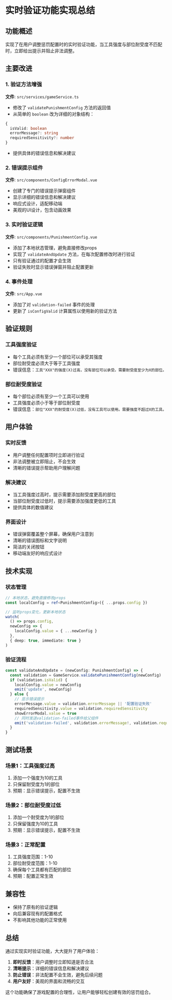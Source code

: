 # 实时验证功能实现总结

## 功能概述

实现了在用户调整惩罚配置时的实时验证功能，当工具强度与部位耐受度不匹配时，立即给出提示并阻止非法调整。

## 主要改进

### 1. 验证方法增强

**文件**: `src/services/gameService.ts`

- 修改了 `validatePunishmentConfig` 方法的返回值
- 从简单的 `boolean` 改为详细的对象结构：

```typescript
{
  isValid: boolean
  errorMessage?: string
  requiredSensitivity?: number
}
```

- 提供具体的错误信息和解决建议

### 2. 错误提示组件

**文件**: `src/components/ConfigErrorModal.vue`

- 创建了专门的错误提示弹窗组件
- 显示详细的错误信息和解决建议
- 响应式设计，适配移动端
- 美观的UI设计，包含动画效果

### 3. 实时验证逻辑

**文件**: `src/components/PunishmentConfig.vue`

- 添加了本地状态管理，避免直接修改props
- 实现了 `validateAndUpdate` 方法，在每次配置修改时进行验证
- 只有验证通过的配置才会生效
- 验证失败时显示错误弹窗并阻止配置更新

### 4. 事件处理

**文件**: `src/App.vue`

- 添加了对 `validation-failed` 事件的处理
- 更新了 `isConfigValid` 计算属性以使用新的验证方法

## 验证规则

### 工具强度验证

- 每个工具必须有至少一个部位可以承受其强度
- 部位耐受度必须大于等于工具强度
- 错误信息：`工具"XXX"的强度(X)过高，没有部位可以承受。需要耐受度至少为X的部位。`

### 部位耐受度验证

- 每个部位必须有至少一个工具可以使用
- 工具强度必须小于等于部位耐受度
- 错误信息：`部位"XXX"的耐受度(X)过低，没有工具可以使用。需要强度不超过X的工具。`

## 用户体验

### 实时反馈

- 用户调整任何配置项时立即进行验证
- 非法调整被立即阻止，不会生效
- 清晰的错误提示帮助用户理解问题

### 解决建议

- 当工具强度过高时，提示需要添加耐受度更高的部位
- 当部位耐受度过低时，提示需要添加强度更低的工具
- 提供具体的数值建议

### 界面设计

- 错误弹窗覆盖整个屏幕，确保用户注意到
- 清晰的错误图标和文字说明
- 简洁的关闭按钮
- 移动端友好的响应式设计

## 技术实现

### 状态管理

```typescript
// 本地状态，避免直接修改props
const localConfig = ref<PunishmentConfig>({ ...props.config })

// 监听props变化，更新本地状态
watch(
  () => props.config,
  newConfig => {
    localConfig.value = { ...newConfig }
  },
  { deep: true, immediate: true }
)
```

### 验证流程

```typescript
const validateAndUpdate = (newConfig: PunishmentConfig) => {
  const validation = GameService.validatePunishmentConfig(newConfig)
  if (validation.isValid) {
    localConfig.value = newConfig
    emit('update', newConfig)
  } else {
    // 显示错误提示
    errorMessage.value = validation.errorMessage || '配置验证失败'
    requiredSensitivity.value = validation.requiredSensitivity
    showErrorModal.value = true
    // 同时发送validation-failed事件给父组件
    emit('validation-failed', validation.errorMessage!, validation.requiredSensitivity)
  }
}
```

## 测试场景

### 场景1：工具强度过高

1. 添加一个强度为10的工具
2. 只保留耐受度为1的部位
3. 预期：显示错误提示，配置不生效

### 场景2：部位耐受度过低

1. 添加一个耐受度为1的部位
2. 只保留强度为10的工具
3. 预期：显示错误提示，配置不生效

### 场景3：正常配置

1. 工具强度范围：1-10
2. 部位耐受度范围：1-10
3. 确保每个工具都有匹配的部位
4. 预期：配置正常生效

## 兼容性

- 保持了原有的验证逻辑
- 向后兼容现有的配置格式
- 不影响其他功能的正常使用

## 总结

通过实现实时验证功能，大大提升了用户体验：

1. **即时反馈**：用户调整时立即知道是否合法
2. **清晰提示**：详细的错误信息和解决建议
3. **防止错误**：非法配置不会生效，避免后续问题
4. **用户友好**：美观的界面和流畅的交互

这个功能确保了游戏配置的合理性，让用户能够轻松创建有效的惩罚组合。
